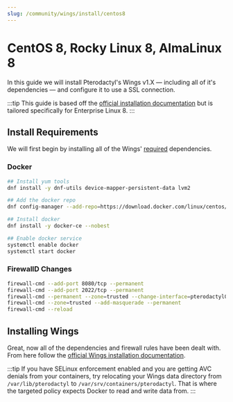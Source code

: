 ```yaml
---
slug: /community/wings/install/centos8
---
```


# CentOS 8, Rocky Linux 8, AlmaLinux 8
In this guide we will install Pterodactyl's Wings v1.X — including all of it's dependencies — and configure it to use a SSL connection.


:::tip
This guide is based off the [official installation documentation](./../../../documentation/wings/installing.md) but is tailored specifically for Enterprise Linux 8.
:::

## Install Requirements
We will first begin by installing all of the Wings' [required](../../../documentation/wings/installing.md#dependencies) dependencies.

### Docker

```bash
## Install yum tools
dnf install -y dnf-utils device-mapper-persistent-data lvm2

## Add the docker repo
dnf config-manager --add-repo=https://download.docker.com/linux/centos/docker-ce.repo

## Install docker
dnf install -y docker-ce --nobest

## Enable docker service
systemctl enable docker
systemctl start docker
```

### FirewallD Changes
```bash
firewall-cmd --add-port 8080/tcp --permanent
firewall-cmd --add-port 2022/tcp --permanent
firewall-cmd --permanent --zone=trusted --change-interface=pterodactyl0
firewall-cmd --zone=trusted --add-masquerade --permanent
firewall-cmd --reload
```

## Installing Wings
Great, now all of the dependencies and firewall rules have been dealt with. From here follow the [official Wings installation documentation](./../../../documentation/wings/installing.md#enabling-swap).

:::tip
If you have SELinux enforcement enabled and you are getting AVC denials from your containers, try relocating your Wings data directory from `/var/lib/pterodactyl` to `/var/srv/containers/pterodactyl`. That is where the targeted policy expects Docker to read and write data from.
:::
